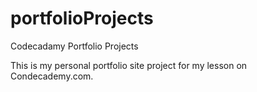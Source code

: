 # portfolioProjects
Codecadamy Portfolio Projects

This is my personal portfolio site project for my lesson on Condecademy.com.
